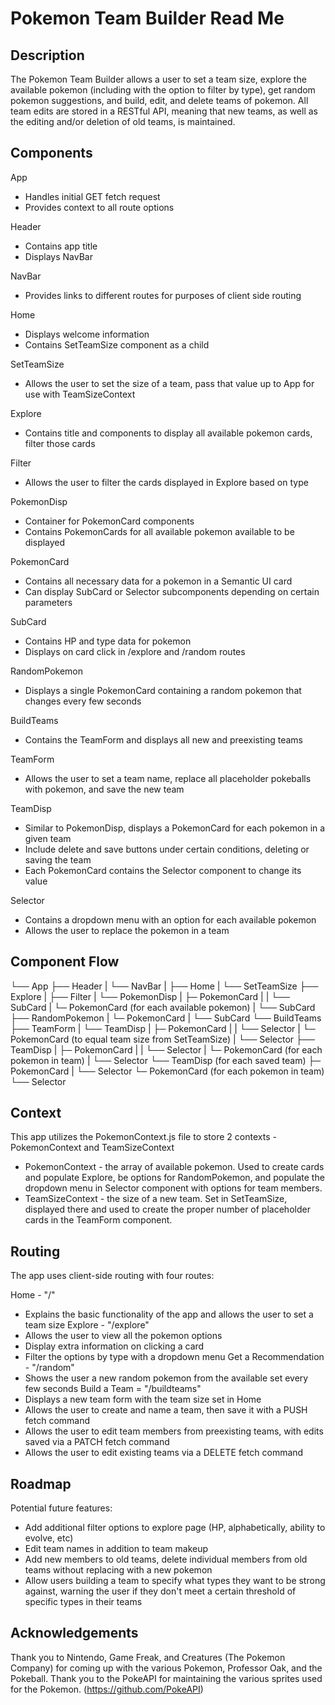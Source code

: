 # Pokemon Team Builder Read Me


## Description

The Pokemon Team Builder allows a user to set a team size, explore the available pokemon (including with the option to filter by type), get random pokemon suggestions, and build, edit, and delete teams of pokemon. All team edits are stored in a RESTful API, meaning that new teams, as well as the editing and/or deletion of old teams, is maintained.


## Components

App
 - Handles initial GET fetch request
 - Provides context to all route options

Header
 - Contains app title
 - Displays NavBar

NavBar
 - Provides links to different routes for purposes of client side routing

Home
 - Displays welcome information
 - Contains SetTeamSize component as a child

SetTeamSize
 - Allows the user to set the size of a team, pass that value up to App for use with TeamSizeContext

Explore
 - Contains title and components to display all available pokemon cards, filter those cards

Filter
 - Allows the user to filter the cards displayed in Explore based on type

PokemonDisp
 - Container for PokemonCard components
 - Contains PokemonCards for all available pokemon available to be displayed

PokemonCard
 - Contains all necessary data for a pokemon in a Semantic UI card
 - Can display SubCard or Selector subcomponents depending on certain parameters

SubCard
 - Contains HP and type data for pokemon
 - Displays on card click in /explore and /random routes

RandomPokemon
 - Displays a single PokemonCard containing a random pokemon that changes every few seconds

BuildTeams
 - Contains the TeamForm and displays all new and preexisting teams

TeamForm
 - Allows the user to set a team name, replace all placeholder pokeballs with pokemon, and save the new team

TeamDisp
 - Similar to PokemonDisp, displays a PokemonCard for each pokemon in a given team
 - Include delete and save buttons under certain conditions, deleting or saving the team
 - Each PokemonCard contains the Selector component to change its value

Selector
 - Contains a dropdown menu with an option for each available pokemon
 - Allows the user to replace the pokemon in a team


## Component Flow
└── App
    ├── Header
    |   └── NavBar
    |
    ├── Home
    |   └── SetTeamSize
    ├── Explore
    |   ├── Filter
    |   └── PokemonDisp
    |        ├─ PokemonCard
    |        |  └── SubCard
    |        └─ PokemonCard (for each available pokemon)
    |           └── SubCard
    ├── RandomPokemon
    |   └─ PokemonCard
    |       └── SubCard
    └── BuildTeams
        ├── TeamForm
        |   └── TeamDisp
        |        ├─ PokemonCard
        |        |  └── Selector
        |        └─ PokemonCard (to equal team size from SetTeamSize)
        |           └── Selector
        ├── TeamDisp
        |   ├─ PokemonCard
        |   |  └── Selector
        |   └─ PokemonCard (for each pokemon in team)
        |      └── Selector
        └── TeamDisp (for each saved team)
            ├─ PokemonCard
            |  └── Selector
            └─ PokemonCard (for each pokemon in team)
               └── Selector


## Context

This app utilizes the PokemonContext.js file to store 2 contexts - PokemonContext and TeamSizeContext

 - PokemonContext - the array of available pokemon. Used to create cards and populate Explore, be options for RandomPokemon, and populate the dropdown menu in Selector component with options for team members.
 - TeamSizeContext - the size of a new team. Set in SetTeamSize, displayed there and used to create the proper number of placeholder cards in the TeamForm component.



## Routing

The app uses client-side routing with four routes:

Home - "/"
 - Explains the basic functionality of the app and allows the user to set a team size
Explore - "/explore"
 - Allows the user to view all the pokemon options
 - Display extra information on clicking a card
 - Filter the options by type with a dropdown menu
Get a Recommendation - "/random"
 - Shows the user a new random pokemon from the available set every few seconds
Build a Team = "/buildteams"
 - Displays a new team form with the team size set in Home
 - Allows the user to create and name a team, then save it with a PUSH fetch command
 - Allows the user to edit team members from preexisting teams, with edits saved via a PATCH fetch command
 - Allows the user to edit existing teams via a DELETE fetch command


## Roadmap

Potential future features:
 - Add additional filter options to explore page (HP, alphabetically, ability to evolve, etc)
 - Edit team names in addition to team makeup
 - Add new members to old teams, delete individual members from old teams without replacing with a new pokemon
 - Allow users building a team to specify what types they want to be strong against, warning the user if they don't meet a certain threshold of specific types in their teams


 ## Acknowledgements

 Thank you to Nintendo, Game Freak, and Creatures (The Pokemon Company) for coming up with the various Pokemon, Professor Oak, and the Pokeball. 
 Thank you to the PokeAPI for maintaining the various sprites used for the Pokemon. (https://github.com/PokeAPI)